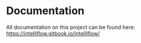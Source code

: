 # Documentation

All documentation on this project can be found here: https://intelliflow.gitbook.io/intelliflow/